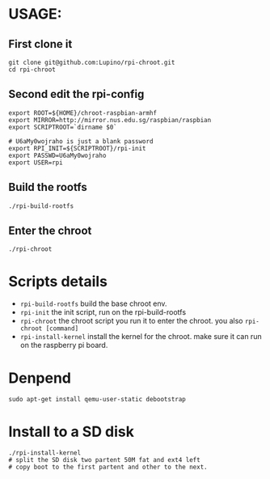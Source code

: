 # USAGE:

## First clone it

    git clone git@github.com:Lupino/rpi-chroot.git
    cd rpi-chroot

## Second edit the rpi-config

    export ROOT=${HOME}/chroot-raspbian-armhf
    export MIRROR=http://mirror.nus.edu.sg/raspbian/raspbian
    export SCRIPTROOT=`dirname $0`

    # U6aMy0wojraho is just a blank password
    export RPI_INIT=${SCRIPTROOT}/rpi-init
    export PASSWD=U6aMy0wojraho
    export USER=rpi

## Build the rootfs

    ./rpi-build-rootfs

## Enter the chroot

    ./rpi-chroot

# Scripts details

* `rpi-build-rootfs` build the base chroot env.
* `rpi-init` the init script, run on the rpi-build-rootfs
* `rpi-chroot` the chroot script you run it to enter the chroot. you also `rpi-chroot [command]`
* `rpi-install-kernel` install the kernel for the chroot. make sure it can run on the raspberry pi board.

# Denpend

    sudo apt-get install qemu-user-static debootstrap

# Install to a SD disk

    ./rpi-install-kernel
    # split the SD disk two partent 50M fat and ext4 left
    # copy boot to the first partent and other to the next.
